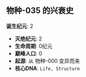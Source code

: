 ## 物种-035 的兴衰史

**诞生纪元**: 2
- **灭绝纪元**: 2
- **生命周期**: 0纪元
- **巅峰人口**: 0
- **起源**: 从 物种-000 变异而来
- **核心DNA**: `Life, Structure`


